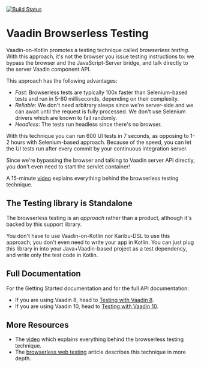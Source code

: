 [![Build Status](https://travis-ci.org/mvysny/karibu-testing.svg?branch=master)](https://travis-ci.org/mvysny/karibu-testing)

# Vaadin Browserless Testing

Vaadin-on-Kotlin promotes a testing technique called *browserless testing*. With this approach, it's not the browser you issue
testing instructions to: we bypass the browser and the JavaScript-Server bridge, and talk directly to the server Vaadin component API.

This approach has the following advantages:

* *Fast*: Browserless tests are typically 100x faster than Selenium-based tests and run in 5-60 milliseconds,
  depending on their complexity.
* *Reliable*: We don't need arbitrary sleeps since we're server-side and we can await until the request is fully processed.
  We don't use Selenium drivers which are known to fail randomly.
* *Headless*: The tests run headless since there's no browser.

With this technique you can run 600 UI tests in 7 seconds, as opposing to 1-2 hours with Selenium-based approach.
Because of the speed, you can let the UI tests run after every commit by your continuous integration server.

Since we're bypassing the browser and talking to Vaadin server API directly, you don't even need to start the servlet container!

A 15-minute [video](https://www.youtube.com/watch?v=XOhv3y2GXIE) explains everything behind the browserless testing technique.

## The Testing library is Standalone

The browserless testing is an *approach* rather than a product, although it's backed by this support library.

You don't have to use Vaadin-on-Kotlin nor Karibu-DSL to use this approach; you don't even need to write your app in Kotlin.
You can just plug this library in into your Java+Vaadin-based project as a test dependency, and write only the test code in Kotlin.

## Full Documentation

For the Getting Started documentation and for the full API documentation:

* If you are using Vaadin 8, head to [Testing with Vaadin 8](karibu-testing-v8).
* If you are using Vaadin 10, head to [Testing with Vaadin 10](karibu-testing-v10).

## More Resources

* The [video](https://www.youtube.com/watch?v=XOhv3y2GXIE) which explains everything behind the browserless testing technique.
* The [browserless web testing](http://mavi.logdown.com/posts/3147601) article describes this technique in more depth.
